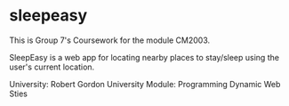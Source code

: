 # sleepeasy
This is Group 7's Coursework for the module CM2003.

SleepEasy is a web app for locating nearby places to stay/sleep using the user's current location.

University: Robert Gordon University
Module: Programming Dynamic Web Sties
